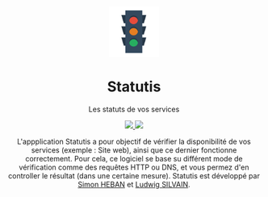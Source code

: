<p align="center">
  <a href="https://sport.silvain.eu/">
    <img alt="Statutis" src="https://github.com/Statutis/.github/raw/main/mark/favicon.png" height="100"/>
  </a>
</p>

<h1 align="center">Statutis</h1>
<p align="center">Les statuts de vos services</p>
<p align="center">
    <a href="https://github.com/statutis/frontend/actions">
        <img src="https://github.com/Statutis/frontend/actions/workflows/deploy.yml/badge.svg">
    </a>
    <a href="https://github.com/statutis/api/actions">
        <img src="https://github.com/Statutis/api/actions/workflows/deploy.yml/badge.svg">
    </a>
</p>

<p align="center">
  L'appplication Statutis a pour objectif de vérifier la disponibilité de vos services (exemple : Site web), ainsi que ce dernier fonctionne correctement. Pour cela, ce logiciel se base su différent mode de vérification comme des requêtes HTTP ou DNS, et vous permez d'en controller le résultat (dans une certaine mesure). Statutis est développé par <a href="https://github.com/Miithrandiir">Simon HEBAN</a> et <a href="https://github.com/silvainlud">Ludwig SILVAIN</a>.
</p>

